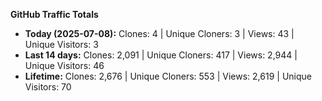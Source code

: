 
**GitHub Traffic Totals**

- **Today (2025-07-08):** Clones: 4 | Unique Cloners: 3 | Views: 43 | Unique Visitors: 3
- **Last 14 days:** Clones: 2,091 | Unique Cloners: 417 | Views: 2,944 | Unique Visitors: 46
- **Lifetime:** Clones: 2,676 | Unique Cloners: 553 | Views: 2,619 | Unique Visitors: 70
